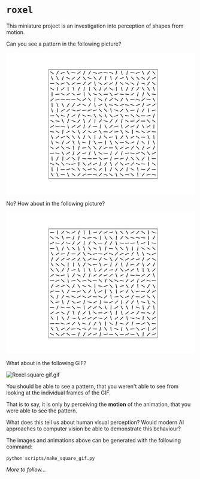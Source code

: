# `roxel`

This miniature project is an investigation into perception of shapes from motion.

Can you see a pattern in the following picture?

![Roxel square gif, frame 0.png](https://github.com/jakelevi1996/roxel/blob/main/outputs/protected/square_gif/frames/Roxel%20square%20gif%2C%20frame%200.png "Roxel square gif, frame 0.png")

No? How about in the following picture?

![Roxel square gif, frame 31.png](https://raw.githubusercontent.com/jakelevi1996/roxel/main/outputs/protected/square_gif/frames/Roxel%20square%20gif%2C%20frame%2031.png "Roxel square gif, frame 31.png")

What about in the following GIF?

![Roxel square gif.gif](https://raw.githubusercontent.com/jakelevi1996/roxel/main/outputs/protected/square_gif/Roxel%20square%20gif.gif "Roxel square gif.gif")

You should be able to see a pattern, that you weren't able to see from looking at the individual frames of the GIF.

That is to say, it is only by perceiving the **motion** of the animation, that you were able to see the pattern.

What does this tell us about human visual perception? Would modern AI approaches to computer vision be able to demonstrate this behaviour?

The images and animations above can be generated with the following command:

```
python scripts/make_square_gif.py
```

*More to follow...*
